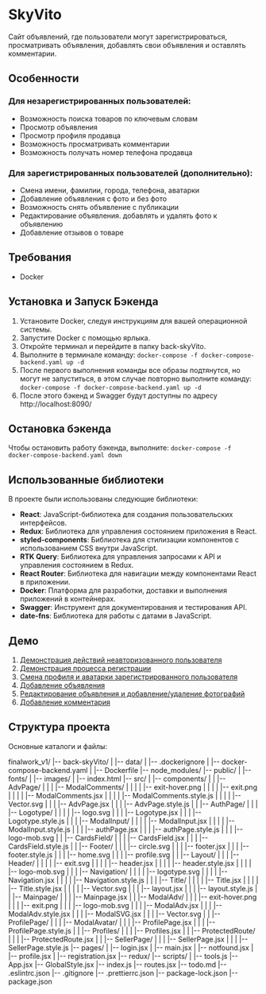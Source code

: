 # SkyVito

Сайт объявлений, где пользователи могут зарегистрироваться, просматривать объявления, добавлять свои объявления и оставлять комментарии.

## Особенности

### Для незарегистрированных пользователей:

- Возможность поиска товаров по ключевым словам
- Просмотр объявления
- Просмотр профиля продавца
- Возможность просматривать комментарии
- Возможность получать номер телефона продавца

### Для зарегистрированных пользователей (дополнительно):

- Смена имени, фамилии, города, телефона, аватарки
- Добавление объявления c фото и без фото
- Возможность снять объявление с публикации
- Редактирование объявления. добавлять и удалять фото к объявлению
- Добавление отзывов о товаре

## Требования

- Docker

## Установка и Запуск Бэкенда

1. Установите Docker, следуя инструкциям для вашей операционной системы.
2. Запустите Docker с помощью ярлыка.
3. Откройте терминал и перейдите в папку back-skyVito.
4. Выполните в терминале команду: `docker-compose -f docker-compose-backend.yaml up -d`
5. После первого выполнения команды все образы подтянутся, но могут не запуститься, в этом случае повторно выполните команду: `docker-compose -f docker-compose-backend.yaml up -d`
6. После этого бэкенд и Swagger будут доступны по адресу http://localhost:8090/

## Остановка бэкенда

Чтобы остановить работу бэкенда, выполните: `docker-compose -f docker-compose-backend.yaml down`


## Использованные библиотеки

В проекте были использованы следующие библиотеки:

- **React**: JavaScript-библиотека для создания пользовательских интерфейсов.
- **Redux**: Библиотека для управления состоянием приложения в React.
- **styled-components**: Библиотека для стилизации компонентов с использованием CSS внутри JavaScript.
- **RTK Query**: Библиотека для управления запросами к API и управления состоянием в Redux.
- **React Router**: Библиотека для навигации между компонентами React в приложении.
- **Docker**: Платформа для разработки, доставки и выполнения приложений в контейнерах.
- **Swagger**: Инструмент для документирования и тестирования API.
- **date-fns**: Библиотека для работы с датами в JavaScript.

## Демо

1. [Демонстрация действий неавторизованного пользователя](src/gifs/Demo-unAuthorUser.gif)
2. [Демонстрация процесса регистрации](src/gifs/Demo-Registration.gif)
3. [Смена профиля и аватарки зарегистрированного пользователя](src/gifs/Demo-UpdateUserInfo.gif)
4. [Добавление объявления](src/gifs/Demo-AddAdv.gif)
5. [Редактирование объявления и добавление/удаление фотографий](src/gifs/Demo-UpdateAdv.gif)
6. [Добавление комментария](src/gifs/Demo-AddComment.gif)

## Структура проекта

Основные каталоги и файлы:

finalwork_v1/
|-- back-skyVito/
| |-- data/
| |-- .dockerignore
| |-- docker-compose-backend.yaml
| |-- Dockerfile
|-- node_modules/
|-- public/
| |-- fonts/
| |-- images/
| |-- index.html
|-- src/
| |-- components/
| | |-- AdvPage/
| | | |-- ModalComments/
| | | | |-- exit-hover.png
| | | | |-- exit.png
| | | | |-- ModalComments.jsx
| | | | |-- ModalComments.style.js
| | | | |-- Vector.svg
| | | |-- AdvPage.jsx
| | | |-- AdvPage.style.js
| | |-- AuthPage/
| | | |-- Logotype/
| | | | |-- logo.svg
| | | |-- Logotype.jsx
| | | |-- Logotype.style.js
| | | |-- ModalInput/
| | | | |-- ModalInput.jsx
| | | | |-- ModalInput.style.js
| | | |-- authPage.jsx
| | | |-- authPage.style.js
| | | |-- logo-mob.svg
| | |-- CardsField/
| | | |-- CardsField.jsx
| | | |-- CardsField.style.js
| | |-- Footer/
| | | |-- circle.svg
| | | |-- footer.jsx
| | | |-- footer.style.js
| | | |-- home.svg
| | | |-- profile.svg
| | |-- Layout/
| | | |-- Header/
| | | | |-- exit.svg
| | | | |-- header.jsx
| | | | |-- header.style.jsx
| | | | |-- logo-mob.svg
| | | |-- Navigation/
| | | | |-- logotype.svg
| | | | |-- Navigation.jsx
| | | | |-- Navigation.style.js
| | | |-- Title/
| | | | |-- Title.jsx
| | | | |-- Title.style.jsx
| | | | |-- Vector.svg
| | | |-- layout.jsx
| | | |-- layout.style.js
| | |-- Mainpage/
| | | |-- Mainpage.jsx
| | |-- ModalAdv/
| | | |-- exit-hover.png
| | | |-- exit.png
| | | |-- logo-mob.svg
| | | |-- ModalAdv.jsx
| | | |-- ModalAdv.style.jsx
| | | |-- ModalSVG.jsx
| | | |-- Vector.svg
| | |-- ProfilePage/
| | | |-- ModalAvatar/
| | | |-- ProfilePage.jsx
| | | |-- ProfilePage.style.js
| | |-- Profiles/
| | | |-- Profiles.jsx
| | |-- ProtectedRoute/
| | | |-- ProtectedRoute.jsx
| | |-- SellerPage/
| | | |-- SellerPage.jsx
| | | |-- SellerPage.style.js
|-- pages/
| |-- login.jsx
| |-- main.jsx
| |-- notfound.jsx
| |-- profile.jsx
| |-- registration.jsx
|-- redux/
|-- scripts/
| |-- tools.js
|-- App.jsx
|-- GlobalStyle.jsx
|-- index.js
|-- routes.jsx
|-- todo.md
|-- .eslintrc.json
|-- .gitignore
|-- .prettierrc.json
|-- package-lock.json
|-- package.json
